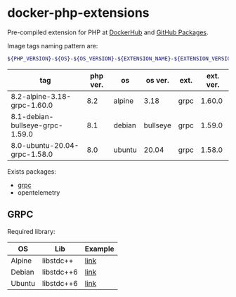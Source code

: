 # docker-php-extensions

Pre-compiled extension for PHP at
[DockerHub](https://hub.docker.com/r/shuehchoulu/php-extensions) and
[GitHub Packages](https://github.com/evan361425/docker-php-extensions/pkgs/container/docker-php-extensions).

Image tags naming pattern are:

```bash
${PHP_VERSION}-${OS}-${OS_VERSION}-${EXTENSION_NAME}-${EXTENSION_VERSION}
```

| tag | php ver. | os | os ver. | ext. | ext. ver. |
| --- | -------- | -- | ------- | ---- | --------- |
| 8.2-alpine-3.18-grpc-1.60.0     | 8.2 | alpine | 3.18     | grpc | 1.60.0 |
| 8.1-debian-bullseye-grpc-1.59.0 | 8.1 | debian | bullseye | grpc | 1.59.0 |
| 8.0-ubuntu-20.04-grpc-1.58.0    | 8.0 | ubuntu | 20.04    | grpc | 1.58.0 |

Exists packages:

- [grpc](#grpc)
- opentelemetry

## GRPC

Required library:

| OS | Lib | Example |
| -- | --- | ------- |
| Alpine | libstdc++  | [link](./examples/grpc/Dockerfile.alpine) |
| Debian | libstdc++6 | [link](./examples/grpc/Dockerfile.debian) |
| Ubuntu | libstdc++6 | [link](./examples/grpc/Dockerfile.ubuntu) |
